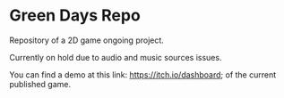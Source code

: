 # Green Days Repo
Repository of a 2D game ongoing project.

Currently on hold due to audio and music sources issues.

You can find a demo at this link: https://itch.io/dashboard; of the current published game.

